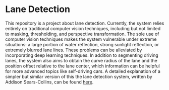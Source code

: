 # Lane Detection

This repository is a project about lane detection. Currently, the system relies entirely on traditional
computer vision techniques, including but not limited to masking, thresholding, and perspective transformation. The 
sole use of computer vision techniques makes the system vulnerable under extreme situations: a large portion of water
reflection, strong sunlight reflection, or extremely blurred lane lines. These problems can be alleviated by incorporating
deep learning techniques. In addition to segmenting driving lanes, the system also aims to obtain
the curve radius of the lane and the position offset relative to the lane center, which information 
can be helpful for more advanced topics like self-driving cars. A detailed explanation of a simpler but similar version of this
the lane detection system, written by Addison Sears-Collins, can be found [here](https://automaticaddison.com/the-ultimate-guide-to-real-time-lane-detection-using-opencv/).
